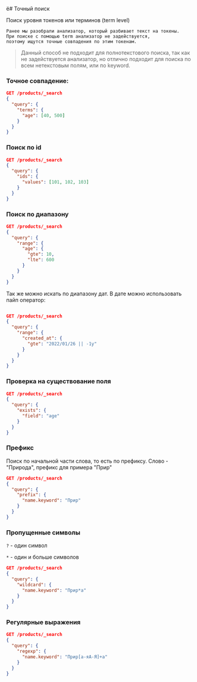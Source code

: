 ё# Точный поиск

Поиск уровня токенов или терминов (term level)

    Ранее мы разобрали анализатор, который разбивает текст на токены. 
    При поиске с помощью term анализатор не задействуется,
    поэтому ищутся точные совпадения по этим токенам.

>Данный способ не подходит для полнотекстового поиска, так как не задействуется анализатор, но
>отлично подходит для поиска по всем нетекстовым полям, или по keyword. 

### Точное совпадение:

```json
GET /products/_search
{
  "query": {
    "terms": {
      "age": [40, 500]
    }
  }
}
```

### Поиск по id
```json
GET /products/_search
{
  "query": {
    "ids": {
      "values": [101, 102, 103]
    }
  }
}
```

### Поиск по диапазону
```json
GET /products/_search
{
  "query": {
    "range": {
      "age": {
        "gte": 10,
        "lte": 600
      }
    }
  }
}
```

Так же можно искать по диапазону дат. В дате можно использовать пайп оператор:
```json

GET /products/_search
{
  "query": {
    "range": {
      "created_at": {
        "gte": "2022/01/26 || -1y"
      }
    }
  }
}

```

### Проверка на существование поля
```json
GET /products/_search
{
  "query": {
    "exists": {
      "field": "age"
    }
  }
}
```

### Префикс
Поиск по начальной части слова, то есть по префиксу. Слово - "Природа", префикс для примера "Прир"

```json
GET /products/_search
{
  "query": {
    "prefix": {
      "name.keyword": "Прир"
    }
  }
}
```

### Пропущенные символы
`?` - один символ

`*` - один и больше символов


```json
GET /products/_search
{
  "query": {
    "wildcard": {
      "name.keyword": "Прир*а"
    }
  }
}
```

### Регулярные выражения 

```json
GET /products/_search
{
  "query": {
    "regexp": {
      "name.keyword": "Прир[а-яА-Я]+а"
    }
  }
}
```
